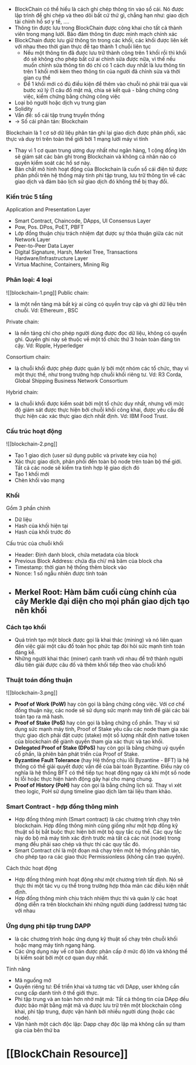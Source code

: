 - BlockChain có thể hiểu là cách ghi chép thông tin vào sổ cái. Nó được lập trình để ghi chép và theo dõi bất cứ thứ gì, chẳng hạn như: giao dịch tài chính hồ sơ y tế, ....
- Thông tin được lưu trong BlockChain được công khai cho tất cả thành viên trong mạng lưới. Bảo đảm thông tin được minh mạch chính xác
- BlockChain được lưu giữ thông tin trong các khối, các khối được liên kết với nhau theo thời gian thực để tạo thành 1 chuỗi liên tục
    - Nếu một thông tin đã được lưu trữ thành công trên 1 khối rồi thì khối đó sẽ không cho phép bất cứ ai chỉnh sửa được nữa, vì thế nếu muốn chỉnh sửa thông tin đó chỉ có 1 cách duy nhất là lưu thông tin trên 1 khối mới kèm theo thông tin của người đã chỉnh sửa và thời gian cụ thể
    - Để 1 khối mới có đủ điều kiện để thêm vào chuỗi nó phải trải qua vài bước xử lý (1 câu đố mật mã, chia sẻ kết quả - bằng chứng công việc, kiểm chứng bằng chứng công việc
- Loại bỏ người hoặc dịch vụ trung gian
- Solidity
- Vấn đề: sổ cái tập trung truyền thống
- → Số cái phân tán: Blockchain

Blockchain là 1 cơ sở dữ liệu phân tán ghi lại giao dịch được phân phối, xác thực và duy trì trên toàn thế giới bởi 1 mạng lưới máy vi tính
- Thay vì 1 cơ quan trung ương duy nhất như ngân hàng, 1 cộng đồng lớn sẽ giám sát các bản ghi trong Blockchain và không cá nhân nào có quyền kiểm soát các hồ sơ này.
- Bản chất mô hình hoạt động của Blockchain là cuốn sổ cái điện tử được phân phối trên hệ thống máy tính phi tập trung, lưu trữ thông tin về các giao dịch và đảm bảo lịch sử giao dịch đó không thể bị thay đổi.

### Kiến trúc 5 tầng
Application and Presentation Layer
- Smart Contract, Chaincode, DApps, UI
Consensus Layer
- Pow, Pos. DPos, PoET, PBFT
- Lớp đồng thuận chịu trách nhiệm đạt được sự thỏa thuận giữa các nút
Network Layer
- Peer-to-Peer
Data Layer
- Digital Signature, Harsh, Merkel Tree, Transactions
Hardware/Infrastructure Layer
- Virtua Machine, Containers, Mining Rig
### Phân loại: 4 loại
![[blockchain-1.png]]
Public chain:
- là một nền tảng mà bất kỳ ai cũng có quyền truy cập và ghi dữ liệu trên chuỗi. Vd: Ethereum , BSC

Private chain:
- là nền tảng chỉ cho phép người dùng được đọc dữ liệu, không có quyền ghi. Quyền ghi này sẽ thuộc về một tổ chức thứ 3 hoàn toàn đáng tin cậy. Vd: Ripple, Hyperledger

Consortium chain:
- là chuỗi khối được phép được quản lý bởi một nhóm các tổ chức, thay vì một thực thể, như trong trường hợp chuỗi khối riêng tư. Vd: R3 Corda, Global Shipping Business Network Consortium

Hybrid chain:
- là chuỗi khối được kiểm soát bởi một tổ chức duy nhất, nhưng với mức độ giám sát được thực hiện bởi chuỗi khối công khai, được yêu cầu để thực hiện các xác thực giao dịch nhất định. Vd: IBM Food Trust.

### Cấu trúc hoạt động
![[blockchain-2.png]]
- Tạo 1 giao dịch (user sử dụng public và private key của họ)
- Xác thực giao dịch, phân phối đến toàn bộ node trên toàn bộ thế giới. Tất cả các node sẽ kiểm tra tính hợp lệ giao dịch đó
- Tạo 1 khối mới
- Chèn khối vào mạng

### Khối
Gồm 3 phần chính
- Dữ liệu
- Hash của khối hiện tại
- Hash của khối trước đó

Cấu trúc của chuỗi khối
- Header: Định danh block, chứa metadata của block
- Previous Block Address: chứa địa chỉ/ mã băm của block cha
- Timestamp: thời gian hệ thống thêm block vào
- Nonce: 1 số ngẫu nhiên được tính toán
- ## Merkel Root: Hàm băm cuối cùng chính của cây Merkle đại diện cho mọi phần giao dịch tạo nên khối

### Cách tạo khối
- Quá trình tạo một block được gọi là khai thác (mining) và nó liên quan đến việc giải một câu đố toán học phức tạp đòi hỏi sức mạnh tính toán đáng kể.
- Những người khai thác (miner) cạnh tranh với nhau để trở thành người đầu tiên giải được câu đố và thêm khối tiếp theo vào chuỗi khố

### Thuật toán đồng thuận
![[blockchain-3.png]]
- **Proof of Work (PoW)** hay còn gọi là bằng chứng công việc. Với cơ chế đồng thuận này, các node sẽ sử dụng sức mạnh máy tính để giải các bài toán tạo ra mã hash.
- **Proof of Stake (PoS)** hay còn gọi là bằng chứng cổ phần. Thay vì sử dụng sức mạnh máy tính, Proof of Stake yêu cầu các node tham gia xác thực giao dịch phải đặt cược (stake) một số lượng nhất định native token của blockchain để giành quyền tham gia xác thực và tạo khối.
- **Delegated Proof of Stake (DPoS)** hay còn gọi là bằng chứng uỷ quyền cổ phần, là phiên bản phát triển của Proof of Stake.
- **Byzantine Fault Tolerance** (hay Hệ thống chịu lỗi Byzantine - BFT) là hệ thống có thể giải quyết được vấn đề của bài toán Byzantine. Điều này có nghĩa là hệ thống BFT có thể tiếp tục hoạt động ngay cả khi một số node bị lỗi hoặc thực hiện hành động gây hại cho mạng chung.
- **Proof of History (PoH)** hay còn gọi là bằng chứng lịch sử. Thay vì xét theo logic, PoH sử dụng timeline giao dịch làm tài liệu tham khảo.

### Smart Contract - hợp đồng thông minh
- Hợp đồng thông minh (Smart contract) là các chương trình chạy trên blockchain. Hợp đồng thông minh cũng giống như một hợp đồng kỹ thuật số bị bắt buộc thực hiện bởi một bộ quy tắc cụ thể. Các quy tắc này do bộ mã máy tính xác định trước mà tất cả các nút (node) trong mạng đều phải sao chép và thực thi các quy tắc đó.
- Smart Contract chỉ là một đoạn mã chạy trên một hệ thống phân tán, cho phép tạo ra các giao thức Permissionless (không cần trao quyền).

Cách thức hoạt động
- Hợp đồng thông minh hoạt động như một chương trình tất định. Nó sẽ thực thi một tác vụ cụ thể trong trường hợp thỏa mãn các điều kiện nhất định.
- Hợp đồng thông minh chịu trách nhiệm thực thi và quản lý các hoạt động diễn ra trên blockchain khi những người dùng (address) tương tác với nhau 
### Ứng dụng phi tập trung DAPP

- là các chương trình hoặc ứng dụng kỹ thuật số chạy trên chuỗi khối hoặc mạng máy tính ngang hàng.
- Các ứng dụng này về cơ bản được phân cấp ở mức độ lớn và không thể bị kiểm soát bởi một cơ quan duy nhất.

Tính năng
- Mã nguồng mở
- Quyền riêng tư: Để triển khai và tương tác với DApp, user không cần cung cấp danh tính ở thế giới thực.
- Phi tập trung và an toàn hơn nhờ mật mã: Tất cả thông tin của DApp đều được bảo mật bằng mật mã và được lưu trữ trên một blockchain công khai, phi tập trung, được vận hành bởi nhiều người dùng (hoặc các node).
- Vận hành một cách độc lập: Dapp chạy độc lập mà không cần sự tham gia của bên thứ ba

# [[BlockChain Resource]]
